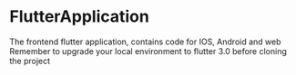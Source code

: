 # FlutterApplication  
The frontend flutter application, contains code for IOS, Android and web  
Remember to upgrade your local environment to flutter 3.0 before cloning the project  
